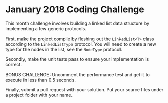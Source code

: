 # January 2018 Coding Challenge

This month challenge involves building a linked list data structure by implementing a few generic protocols.

First, make the project compile by fleshing out the `LinkedList<T>` class according to the `LinkedListType` protocol. You will need to create a new type for the nodes in the list, see the `NodeType` protocol.

Secondly, make the unit tests pass to ensure your implementation is correct.

BONUS CHALLENGE: Uncomment the performance test and get it to execute in less than 0.5 seconds.

Finally, submit a pull request with your solution. Put your source files under a project folder with your name.
